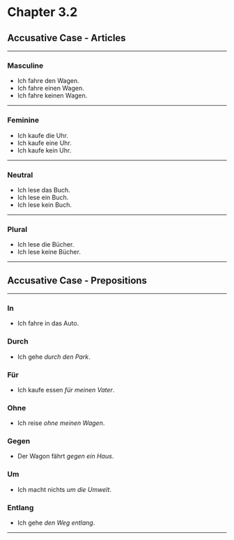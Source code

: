 # Chapter 3.2

## Accusative Case - Articles

---

### Masculine

* Ich fahre den Wagen.
* Ich fahre einen Wagen.
* Ich fahre keinen Wagen.

---

### Feminine

* Ich kaufe die Uhr.
* Ich kaufe eine Uhr.
* Ich kaufe kein Uhr.

---

### Neutral

* Ich lese das Buch.
* Ich lese ein Buch.
* Ich lese kein Buch.

---

### Plural

* Ich lese die Bücher.
* Ich lese keine Bücher.

---

## Accusative Case - Prepositions

---

### In

* Ich fahre in das Auto.

### Durch

* Ich gehe *durch den Park*.

### Für

* Ich kaufe essen *für meinen Vater*.

### Ohne

* Ich reise *ohne meinen Wagen*.

### Gegen

* Der Wagon fährt *gegen ein Haus*.

### Um

* Ich macht nichts *um die Umwelt*.

### Entlang

* Ich gehe  *den Weg entlang*.

---
